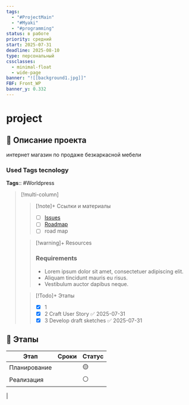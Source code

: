 ```yaml
---
tags:
  - "#ProjectMain"
  - "#Myaki"
  - "#programming"
status: в работе
priority: средний
start: 2025-07-31
deadline: 2025-08-10
type: персональный
cssclasses:
  - minimal-float
  - wide-page
banner: "![[background1.jpg]]"
FBF: Front_WP
banner_y: 0.332
---
```


# project

## 📝 Описание проекта

интернет магазин по продаже безкаркасной мебели 

### Used Tags tecnology
**Tags**:: #Worldpress


> [!multi-column]
> > [!note]+ Ссылки и материалы
> > - [ ] [Issues](./issues.md)
> > - [ ] [Roadmap](MainObsidian/0002%20Project/Personal/Myaki%20Shop/Roadmap.md)
> > - [ ] road map
>
> > [!warning]+ Resources
> > ### Requirements
> > -   Lorem ipsum dolor sit amet, consectetuer adipiscing elit.
> > -   Aliquam tincidunt mauris eu risus.
> > -   Vestibulum auctor dapibus neque.
>
> > [!Todo]+ Этапы
> > - [x] 1
> > - [x] 2 Craft User Story ✅ 2025-07-31
> > - [x] 3 Develop draft sketches ✅ 2025-07-31


## 📅 Этапы

| Этап         | Сроки | Статус |
| ------------ | ----- | ------ |
| Планирование |       | 🟡     |
| Реализация   |       | ⚪     |
| 


